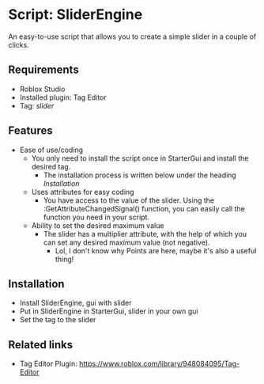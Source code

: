 # Script: SliderEngine

An easy-to-use script that allows you to create a simple slider in a couple of clicks.


## Requirements

- Roblox Studio
- Installed plugin: Tag Editor
- Tag: *slider*

## Features

* Ease of use/coding
  + You only need to install the script once in StarterGui and install the desired tag.
    - The installation process is written below under the heading *Installation*
  + Uses attributes for easy coding
    - You have access to the value of the slider. Using the :GetAttributeChangedSignal() function, you can easily call the function you need in your script.
  + Ability to set the desired maximum value
    - The slider has a multiplier attribute, with the help of which you can set any desired maximum value (not negative).
      - Lol, I don't know why Points are here, maybe it's also a useful thing!

## Installation
  - Install SliderEngine, gui with slider
  - Put in SliderEngine in StarterGui, slider in your own gui
  - Set the tag to the slider
  
## Related links

- Tag Editor Plugin: https://www.roblox.com/library/948084095/Tag-Editor
